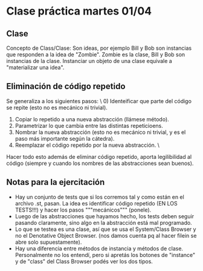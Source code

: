 # Clase práctica martes 01/04

## Clase
Concepto de Class/Clase: Son ideas, por ejemplo Bill y Bob son instancias que responden a la idea de "Zombie". Zombie es la clase, Bill y Bob son instancias de la clase. Instanciar un objeto de una clase equivale a "materializar una idea".

## Eliminación de código repetido
Se generaliza a los siguientes pasos: \\
0) Identeificar que parte del código se repite (esto no es mecánico ni trivial).
1) Copiar lo repetido a una nueva abstracción (llámese método).
2) Parametrizar lo que cambia entre las distintas repeticioens.
3) Nombrar la nueva abstracción (esto no es mecánico ni trivial, y es el paso más importante según la cátedra).
4) Reemplazar el código repetido por la nueva abstracción. \\

Hacer todo esto además de eliminar código repetido, aporta legilibilidad al código (siempre y cuando los nombres de las abstracciones sean buenos). 

## Notas para la ejercitación
- Hay un conjunto de tests que si los corremos tal y como están en el archivo .st, pasan. La idea es identificar código repetido (EN LOS TESTS!!!) y hacer los pasos """mecánicos""" (ponele).
- Luego de las abstracciones que hayamos hecho, los tests deben seguir pasando claramente, sino algo en la abstracción está mal programado.
- Lo que se testea es una clase, así que se usa el System/Class Browser y no el Denotative Object Browser. (nos damos cuenta pq al hacer filein se abre solo supuestamente).
- Hay una diferencia entre métodos de instancia y métodos de clase. Personalmente no los entendí, pero si apretás los botones de "instance" y de "class" del Class Browser podés ver los dos tipos.
